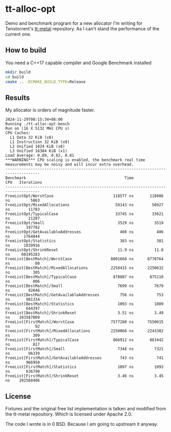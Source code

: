 # tt-alloc-opt

Demo and benchmark program for a new allocator I'm writing for Tenstorrent's [tt-metal](https://github.com/tenstorrent/tt-metal) repository. As I can't stand the performance of the current one.

## How to build

You need a C++17 capable compiler and Google Benchmark installed

```bash
mkdir build
cd build
cmake .. -DCMAKE_BUILD_TYPE=Release
```

## Results

My allocator is orders of magnitude faster.

```
2024-11-29T00:15:34+08:00
Running ./tt-alloc-opt-bench
Run on (16 X 5132 MHz CPU s)
CPU Caches:
  L1 Data 32 KiB (x8)
  L1 Instruction 32 KiB (x8)
  L2 Unified 1024 KiB (x8)
  L3 Unified 16384 KiB (x1)
Load Average: 0.89, 0.82, 0.81
***WARNING*** CPU scaling is enabled, the benchmark real time measurements may be noisy and will incur extra overhead.
-------------------------------------------------------------------------------------
Benchmark                                           Time             CPU   Iterations
-------------------------------------------------------------------------------------
FreeListOpt/WorstCase                          118577 ns       118086 ns         5863
FreeListOpt/MixedAllocations                    59143 ns        58927 ns        11783
FreeListOpt/TypicalCase                         33745 ns        33621 ns        21207
FreeListOpt/Small                                3529 ns         3519 ns       197782
FreeListOpt/GetAvailableAddresses                 408 ns          406 ns      1764844
FreeListOpt/Statistics                            383 ns          381 ns      1839916
FreeListOpt/ShrinkReset                          11.9 ns         11.8 ns     60195283
FreeList[BestMatch]/WorstCase                 8801668 ns      8770764 ns           80
FreeList[BestMatch]/MixedAllocations          2258415 ns      2250632 ns          305
FreeList[BestMatch]/TypicalCase                878087 ns       875110 ns          806
FreeList[BestMatch]/Small                        7699 ns         7679 ns        92646
FreeList[BestMatch]/GetAvailableAddresses         756 ns          753 ns       981334
FreeList[BestMatch]/Statistics                   1093 ns         1089 ns       644297
FreeList[BestMatch]/ShrinkReset                  3.51 ns         3.49 ns    203587009
FreeList[FirstMatch]/WorstCase                7577280 ns      7550615 ns           92
FreeList[FirstMatch]/MixedAllocations         2250868 ns      2243382 ns          309
FreeList[FirstMatch]/TypicalCase               866912 ns       863442 ns          817
FreeList[FirstMatch]/Small                       7348 ns         7321 ns        96339
FreeList[FirstMatch]/GetAvailableAddresses        743 ns          741 ns       966950
FreeList[FirstMatch]/Statistics                  1097 ns         1093 ns       636790
FreeList[FirstMatch]/ShrinkReset                 3.46 ns         3.45 ns    202568406
```

## License

Fixtures and the original free list implementation is talken and modified from the tt-metal repository. Which is licensed under Apache 2.0.

The code I wrote is in 0 BSD. Because I am going to upstream it anyway.